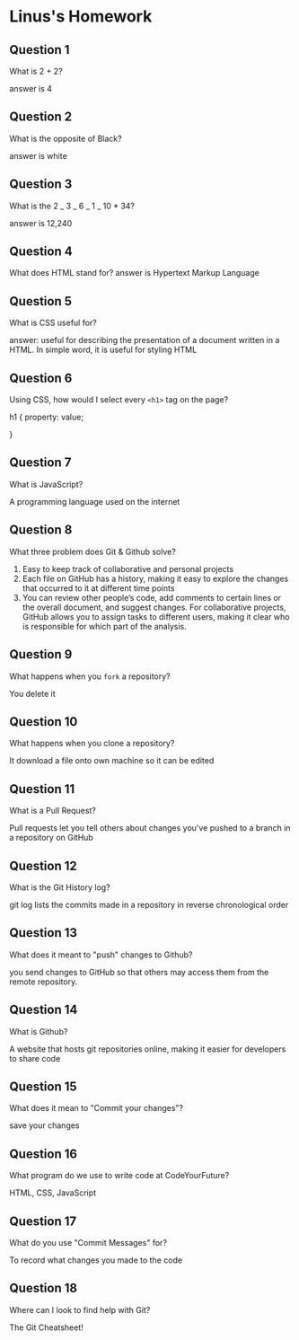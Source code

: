 # Linus's Homework

## Question 1

What is 2 + 2?

answer is 4

## Question 2

What is the opposite of Black?

answer is white

## Question 3

What is the 2 _ 3 _ 6 _ 1 _ 10 \* 34?

answer is 12,240

## Question 4

What does HTML stand for?
answer is Hypertext Markup Language

## Question 5

What is CSS useful for?

answer: useful for describing the presentation of a document written in a HTML. In simple word, it is useful for styling HTML

## Question 6

Using CSS, how would I select every `<h1>` tag on the page?

h1 { property: value;

}

## Question 7

What is JavaScript?

A programming language used on the internet

## Question 8

What three problem does Git & Github solve?

1. Easy to keep track of collaborative and personal projects
2. Each file on GitHub has a history, making it easy to explore the changes that occurred to it at different time points
3. You can review other people’s code, add comments to certain lines or the overall document, and suggest changes. For collaborative projects, GitHub allows you to assign tasks to different users, making it clear who is responsible for which part of the analysis.

## Question 9

What happens when you `fork` a repository?

You delete it

## Question 10

What happens when you clone a repository?

It download a file onto own machine so it can be edited

## Question 11

What is a Pull Request?

Pull requests let you tell others about changes you've pushed to a branch in a repository on GitHub

## Question 12

What is the Git History log?

git log lists the commits made in a repository in reverse chronological order

## Question 13

What does it meant to "push" changes to Github?

you send changes to GitHub so that others may access them from the remote repository.

## Question 14

What is Github?

A website that hosts git repositories online, making it easier for developers to share code

## Question 15

What does it mean to "Commit your changes"?

save your changes

## Question 16

What program do we use to write code at CodeYourFuture?

HTML, CSS, JavaScript

## Question 17

What do you use "Commit Messages" for?

To record what changes you made to the code

## Question 18

Where can I look to find help with Git?

The Git Cheatsheet!
